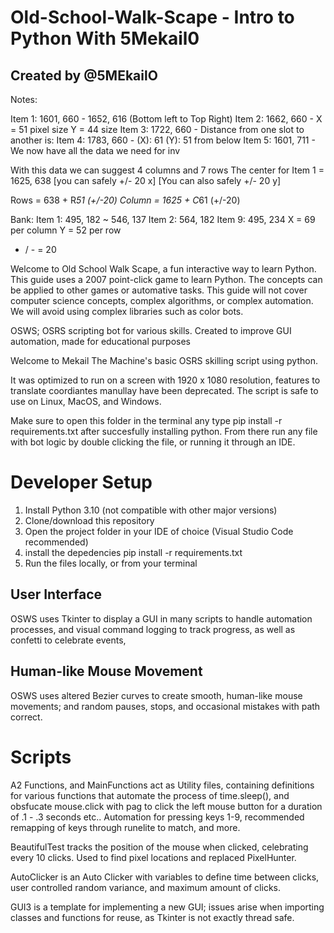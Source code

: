 # Old-School-Walk-Scape - Intro to Python With 5Mekail0
## Created by @5MEkailO



Notes: 


Item 1: 1601, 660 - 1652, 616 (Bottom left to Top Right)
Item 2: 1662, 660 - X = 51 pixel size Y = 44 size
Item 3: 1722, 660 - Distance from one slot to another is:
Item 4: 1783, 660 - (X): 61 (Y): 51 from below
Item 5: 1601, 711 - We now have all the data we need for inv

With this data we can suggest 4 columns and 7 rows
The center for Item 1 = 1625, 638 [you can safely +/- 20 x]
[You can also safely +/- 20 y]

Rows = 638 + R*51 (+/-20)
Column = 1625 + C*61 (+/-20)


Bank:
Item 1: 495, 182 ~ 546, 137
Item 2: 564, 182 
Item 9: 495, 234 
X = 69 per column
Y = 52 per row
+ / - = 20








Welcome to Old School Walk Scape, a fun interactive way to learn Python.
This guide uses a 2007 point-click game to learn Python. The concepts can be applied to other games or automative tasks.
This guide will not cover computer science concepts, complex algorithms, or complex automation. We will avoid using complex libraries such as color bots.

OSWS; OSRS scripting bot for various skills. Created to improve GUI automation, made for educational purposes

Welcome to Mekail The Machine's basic OSRS skilling script using python.

It was optimized to run on a screen with 1920 x 1080 resolution, features to translate coordiantes manullay have been deprecated.
The script is safe to use on Linux, MacOS, and Windows.

Make sure to open this folder in the terminal any type pip install -r requirements.txt after succesfully installing python. From there run any file with bot logic by double clicking the file, or running it through an IDE. 

# Developer Setup <img height=20/>

1. Install Python 3.10 (not compatible with other major versions)
2. Clone/download this repository
3. Open the project folder in your IDE of choice (Visual Studio Code recommended)
4. install the depedencies pip install -r requirements.txt
5. Run the files locally, or from your terminal

## User Interface

OSWS uses Tkinter to display a GUI in many scripts to handle automation processes, and visual command logging to track progress, as well as confetti to celebrate events,

## Human-like Mouse Movement
OSWS uses altered Bezier curves to create smooth, human-like mouse movements; and random pauses, stops, and occasional mistakes with path correct. 

# Scripts

A2 Functions, and MainFunctions act as Utility files, containing definitions for various functions that automate the process of time.sleep(),
and obsfucate mouse.click with pag to click the left mouse button for a duration of .1 - .3 seconds etc..
Automation for pressing keys 1-9, recommended remapping of keys through runelite to match, and more.

BeautifulTest tracks the position of the mouse when clicked, celebrating every 10 clicks. Used to find pixel locations and replaced PixelHunter.

AutoClicker is an Auto Clicker with variables to define time between clicks, user controlled random variance, and maximum amount of clicks.

GUI3 is a template for implementing a new GUI; issues arise when importing classes and functions for reuse, as Tkinter is not exactly thread safe.

